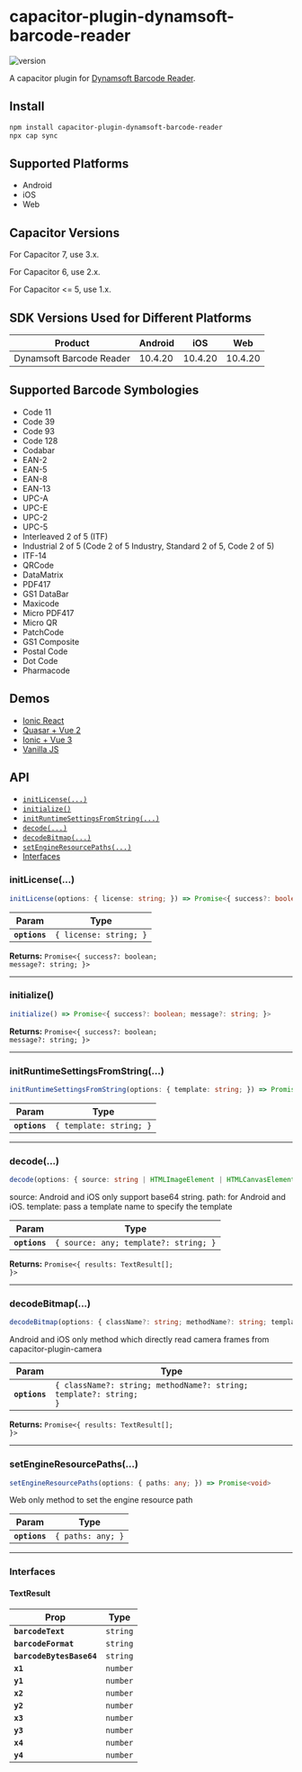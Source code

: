 # capacitor-plugin-dynamsoft-barcode-reader

![version](https://img.shields.io/npm/v/capacitor-plugin-dynamsoft-barcode-reader.svg)

A capacitor plugin for [Dynamsoft Barcode Reader](https://www.dynamsoft.com/barcode-reader/overview/).

## Install

```bash
npm install capacitor-plugin-dynamsoft-barcode-reader
npx cap sync
```

## Supported Platforms

* Android
* iOS
* Web

## Capacitor Versions

For Capacitor 7, use 3.x.

For Capacitor 6, use 2.x.

For Capacitor <= 5, use 1.x.

## SDK Versions Used for Different Platforms

| Product      | Android |    iOS | Web |
| ----------- | ----------- | -----------  | -------  |
| Dynamsoft Barcode Reader    | 10.4.20       | 10.4.20     | 10.4.20     |

## Supported Barcode Symbologies

* Code 11
* Code 39
* Code 93
* Code 128
* Codabar
* EAN-2
* EAN-5
* EAN-8
* EAN-13
* UPC-A
* UPC-E
* UPC-2
* UPC-5
* Interleaved 2 of 5 (ITF)
* Industrial 2 of 5 (Code 2 of 5 Industry, Standard 2 of 5, Code 2 of 5)
* ITF-14 
* QRCode
* DataMatrix
* PDF417
* GS1 DataBar
* Maxicode
* Micro PDF417
* Micro QR
* PatchCode
* GS1 Composite
* Postal Code
* Dot Code
* Pharmacode

## Demos

* [Ionic React](https://github.com/xulihang/Ionic-React-QR-Code-Scanner)
* [Quasar + Vue 2](https://github.com/tony-xlh/Quasar-QR-Code-Scanner)
* [Ionic + Vue 3](https://github.com/tony-xlh/Ionic-Vue-QR-Code-Scanner)
* [Vanilla JS](https://github.com/xulihang/capacitor-qr-code-scanner)

## API

<docgen-index>

* [`initLicense(...)`](#initlicense)
* [`initialize()`](#initialize)
* [`initRuntimeSettingsFromString(...)`](#initruntimesettingsfromstring)
* [`decode(...)`](#decode)
* [`decodeBitmap(...)`](#decodebitmap)
* [`setEngineResourcePaths(...)`](#setengineresourcepaths)
* [Interfaces](#interfaces)

</docgen-index>

<docgen-api>
<!--Update the source file JSDoc comments and rerun docgen to update the docs below-->

### initLicense(...)

```typescript
initLicense(options: { license: string; }) => Promise<{ success?: boolean; message?: string; }>
```

| Param         | Type                              |
| ------------- | --------------------------------- |
| **`options`** | <code>{ license: string; }</code> |

**Returns:** <code>Promise&lt;{ success?: boolean; message?: string; }&gt;</code>

--------------------


### initialize()

```typescript
initialize() => Promise<{ success?: boolean; message?: string; }>
```

**Returns:** <code>Promise&lt;{ success?: boolean; message?: string; }&gt;</code>

--------------------


### initRuntimeSettingsFromString(...)

```typescript
initRuntimeSettingsFromString(options: { template: string; }) => Promise<void>
```

| Param         | Type                               |
| ------------- | ---------------------------------- |
| **`options`** | <code>{ template: string; }</code> |

--------------------


### decode(...)

```typescript
decode(options: { source: string | HTMLImageElement | HTMLCanvasElement | HTMLVideoElement; template?: string; }) => Promise<{ results: TextResult[]; }>
```

source: Android and iOS only support base64 string.
path: for Android and iOS.
template: pass a template name to specify the template

| Param         | Type                                             |
| ------------- | ------------------------------------------------ |
| **`options`** | <code>{ source: any; template?: string; }</code> |

**Returns:** <code>Promise&lt;{ results: TextResult[]; }&gt;</code>

--------------------


### decodeBitmap(...)

```typescript
decodeBitmap(options: { className?: string; methodName?: string; template?: string; }) => Promise<{ results: TextResult[]; }>
```

Android and iOS only method which directly read camera frames from capacitor-plugin-camera

| Param         | Type                                                                         |
| ------------- | ---------------------------------------------------------------------------- |
| **`options`** | <code>{ className?: string; methodName?: string; template?: string; }</code> |

**Returns:** <code>Promise&lt;{ results: TextResult[]; }&gt;</code>

--------------------


### setEngineResourcePaths(...)

```typescript
setEngineResourcePaths(options: { paths: any; }) => Promise<void>
```

Web only method to set the engine resource path

| Param         | Type                         |
| ------------- | ---------------------------- |
| **`options`** | <code>{ paths: any; }</code> |

--------------------


### Interfaces


#### TextResult

| Prop                     | Type                |
| ------------------------ | ------------------- |
| **`barcodeText`**        | <code>string</code> |
| **`barcodeFormat`**      | <code>string</code> |
| **`barcodeBytesBase64`** | <code>string</code> |
| **`x1`**                 | <code>number</code> |
| **`y1`**                 | <code>number</code> |
| **`x2`**                 | <code>number</code> |
| **`y2`**                 | <code>number</code> |
| **`x3`**                 | <code>number</code> |
| **`y3`**                 | <code>number</code> |
| **`x4`**                 | <code>number</code> |
| **`y4`**                 | <code>number</code> |

</docgen-api>
